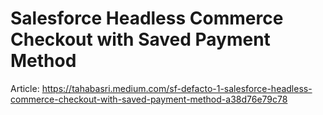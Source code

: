 # Salesforce Headless Commerce Checkout with Saved Payment Method

Article: https://tahabasri.medium.com/sf-defacto-1-salesforce-headless-commerce-checkout-with-saved-payment-method-a38d76e79c78